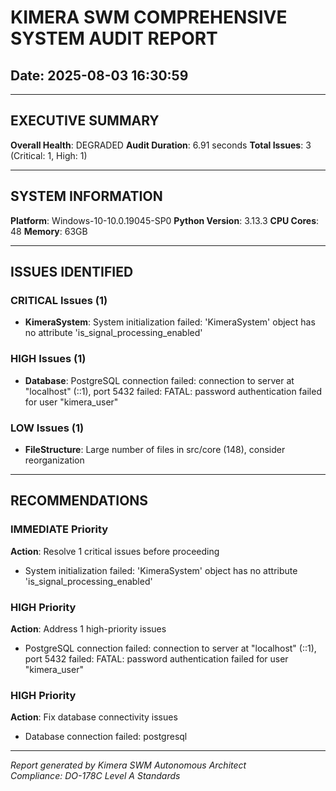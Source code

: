 # KIMERA SWM COMPREHENSIVE SYSTEM AUDIT REPORT
## Date: 2025-08-03 16:30:59

---

## EXECUTIVE SUMMARY

**Overall Health**: DEGRADED
**Audit Duration**: 6.91 seconds
**Total Issues**: 3 (Critical: 1, High: 1)

---

## SYSTEM INFORMATION

**Platform**: Windows-10-10.0.19045-SP0
**Python Version**: 3.13.3
**CPU Cores**: 48
**Memory**: 63GB

---

## ISSUES IDENTIFIED


### CRITICAL Issues (1)

- **KimeraSystem**: System initialization failed: 'KimeraSystem' object has no attribute 'is_signal_processing_enabled'

### HIGH Issues (1)

- **Database**: PostgreSQL connection failed: connection to server at "localhost" (::1), port 5432 failed: FATAL:  password authentication failed for user "kimera_user"


### LOW Issues (1)

- **FileStructure**: Large number of files in src/core (148), consider reorganization

---

## RECOMMENDATIONS

### IMMEDIATE Priority
**Action**: Resolve 1 critical issues before proceeding

- System initialization failed: 'KimeraSystem' object has no attribute 'is_signal_processing_enabled'

### HIGH Priority
**Action**: Address 1 high-priority issues

- PostgreSQL connection failed: connection to server at "localhost" (::1), port 5432 failed: FATAL:  password authentication failed for user "kimera_user"


### HIGH Priority
**Action**: Fix database connectivity issues

- Database connection failed: postgresql


---

*Report generated by Kimera SWM Autonomous Architect*  
*Compliance: DO-178C Level A Standards*